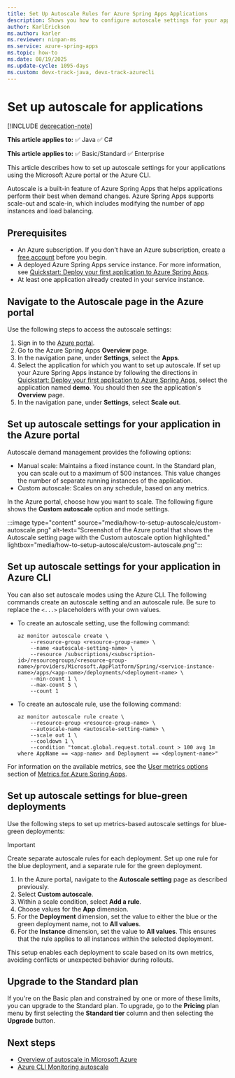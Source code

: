 ```yaml
---
title: Set Up Autoscale Rules for Azure Spring Apps Applications
description: Shows you how to configure autoscale settings for your applications using the Microsoft Azure portal or the Azure CLI.
author: KarlErickson
ms.author: karler
ms.reviewer: ninpan-ms
ms.service: azure-spring-apps
ms.topic: how-to
ms.date: 08/19/2025
ms.update-cycle: 1095-days
ms.custom: devx-track-java, devx-track-azurecli
---
```


# Set up autoscale for applications

[!INCLUDE [deprecation-note](../includes/deprecation-note.md)]

**This article applies to:** ✅ Java ✅ C#

**This article applies to:** ✅ Basic/Standard ✅ Enterprise

This article describes how to set up autoscale settings for your applications using the Microsoft Azure portal or the Azure CLI.

Autoscale is a built-in feature of Azure Spring Apps that helps applications perform their best when demand changes. Azure Spring Apps supports scale-out and scale-in, which includes modifying the number of app instances and load balancing.

## Prerequisites

* An Azure subscription. If you don't have an Azure subscription, create a [free account](https://azure.microsoft.com/pricing/purchase-options/azure-account?cid=msft_learn) before you begin.
* A deployed Azure Spring Apps service instance. For more information, see [Quickstart: Deploy your first application to Azure Spring Apps](./quickstart.md).
* At least one application already created in your service instance.

## Navigate to the Autoscale page in the Azure portal

Use the following steps to access the autoscale settings:

1. Sign in to the [Azure portal](https://portal.azure.com/).
1. Go to the Azure Spring Apps **Overview** page.
1. In the navigation pane, under **Settings**, select the **Apps**.
1. Select the application for which you want to set up autoscale. If set up your Azure Spring Apps instance by following the directions in [Quickstart: Deploy your first application to Azure Spring Apps](./quickstart.md), select the application named **demo**. You should then see the application's **Overview** page.
1. In the navigation pane, under **Settings**, select **Scale out**.

## Set up autoscale settings for your application in the Azure portal

Autoscale demand management provides the following options:

* Manual scale: Maintains a fixed instance count. In the Standard plan, you can scale out to a maximum of 500 instances. This value changes the number of separate running instances of the application.
* Custom autoscale: Scales on any schedule, based on any metrics.

In the Azure portal, choose how you want to scale. The following figure shows the **Custom autoscale** option and mode settings.

:::image type="content" source="media/how-to-setup-autoscale/custom-autoscale.png" alt-text="Screenshot of the Azure portal that shows the Autoscale setting page with the Custom autoscale option highlighted." lightbox="media/how-to-setup-autoscale/custom-autoscale.png":::

## Set up autoscale settings for your application in Azure CLI

You can also set autoscale modes using the Azure CLI. The following commands create an autoscale setting and an autoscale rule. Be sure to replace the `<...>` placeholders with your own values.

* To create an autoscale setting, use the following command:

   ```azurecli
   az monitor autoscale create \
       --resource-group <resource-group-name> \
       --name <autoscale-setting-name> \
       --resource /subscriptions/<subscription-id>/resourcegroups/<resource-group-name>/providers/Microsoft.AppPlatform/Spring/<service-instance-name>/apps/<app-name>/deployments/<deployment-name> \
       --min-count 1 \
       --max-count 5 \
       --count 1
   ```

* To create an autoscale rule, use the following command:

   ```azurecli
   az monitor autoscale rule create \
       --resource-group <resource-group-name> \
       --autoscale-name <autoscale-setting-name> \
       --scale out 1 \
       --cooldown 1 \
       --condition "tomcat.global.request.total.count > 100 avg 1m where AppName == <app-name> and Deployment == <deployment-name>"
   ```

For information on the available metrics, see the [User metrics options](./concept-metrics.md#user-metrics-options) section of [Metrics for Azure Spring Apps](./concept-metrics.md).

## Set up autoscale settings for blue-green deployments

Use the following steps to set up metrics-based autoscale settings for blue-green deployments:

> [!IMPORTANT]
> Create separate autoscale rules for each deployment. Set up one rule for the blue deployment, and a separate rule for the green deployment.

1. In the Azure portal, navigate to the **Autoscale setting** page as described previously.
1. Select **Custom autoscale**.
1. Within a scale condition, select **Add a rule**.
1. Choose values for the **App** dimension.
1. For the **Deployment** dimension, set the value to either the blue or the green deployment name, not to **All values**.
1. For the **Instance** dimension, set the value to **All values**. This ensures that the rule applies to all instances within the selected deployment.

This setup enables each deployment to scale based on its own metrics, avoiding conflicts or unexpected behavior during rollouts.

## Upgrade to the Standard plan

If you're on the Basic plan and constrained by one or more of these limits, you can upgrade to the Standard plan. To upgrade, go to the **Pricing** plan menu by first selecting the **Standard tier** column and then selecting the **Upgrade** button.

## Next steps

* [Overview of autoscale in Microsoft Azure](/azure/azure-monitor/autoscale/autoscale-overview)
* [Azure CLI Monitoring autoscale](/cli/azure/monitor/autoscale)
